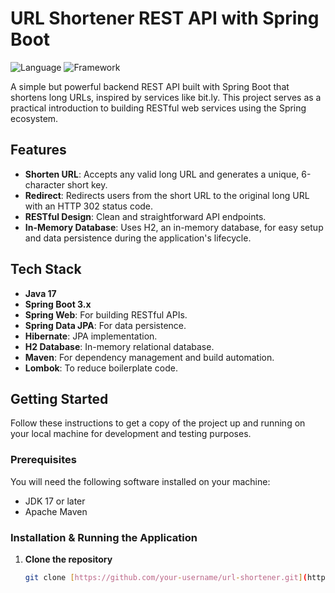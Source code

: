 # URL Shortener REST API with Spring Boot

![Language](https://img.shields.io/badge/Language-Java-blue.svg)
![Framework](https://img.shields.io/badge/Framework-Spring%20Boot-green.svg)

A simple but powerful backend REST API built with Spring Boot that shortens long URLs, inspired by services like bit.ly. This project serves as a practical introduction to building RESTful web services using the Spring ecosystem.

## Features

- **Shorten URL**: Accepts any valid long URL and generates a unique, 6-character short key.
- **Redirect**: Redirects users from the short URL to the original long URL with an HTTP 302 status code.
- **RESTful Design**: Clean and straightforward API endpoints.
- **In-Memory Database**: Uses H2, an in-memory database, for easy setup and data persistence during the application's lifecycle.

## Tech Stack

- **Java 17**
- **Spring Boot 3.x**
- **Spring Web**: For building RESTful APIs.
- **Spring Data JPA**: For data persistence.
- **Hibernate**: JPA implementation.
- **H2 Database**: In-memory relational database.
- **Maven**: For dependency management and build automation.
- **Lombok**: To reduce boilerplate code.

## Getting Started

Follow these instructions to get a copy of the project up and running on your local machine for development and testing purposes.

### Prerequisites

You will need the following software installed on your machine:
- JDK 17 or later
- Apache Maven

### Installation & Running the Application

1. **Clone the repository**
   ```sh
   git clone [https://github.com/your-username/url-shortener.git](https://github.com/your-username/url-shortener.git)
